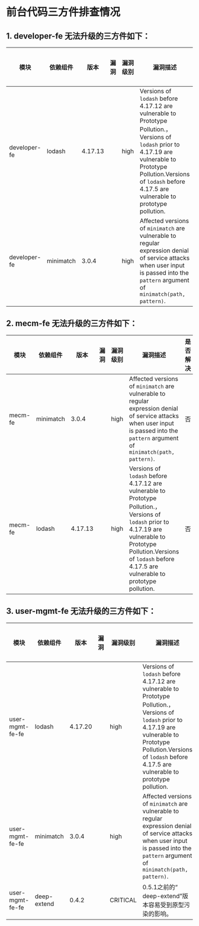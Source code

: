 # 前台代码三方件排查情况

## 1. developer-fe 无法升级的三方件如下：

| 模块      |  依赖组件  |版本| 漏洞         |  漏洞级别             |   漏洞描述 |  是否解决 |    说明    |
| ---------| --------------------|----------------------|----------------|----------------- |----------------|-----------------|---------------------------------|
|developer-fe| lodash  | 4.17.13 |        |  high        |Versions of `lodash` before 4.17.12 are vulnerable to Prototype Pollution.，Versions of `lodash` prior to 4.17.19 are vulnerable to Prototype Pollution.Versions of `lodash` before 4.17.5 are vulnerable to prototype pollution. | 否        |     |
|developer-fe| minimatch  | 3.0.4 |        |  high        |Affected versions of `minimatch` are vulnerable to regular expression denial of service attacks when user input is passed into the `pattern` argument of `minimatch(path, pattern)`. | 否        | 目前已是最新版本     |


## 2. mecm-fe 无法升级的三方件如下：

| 模块      |  依赖组件  |版本| 漏洞         |  漏洞级别             |   漏洞描述 |  是否解决 |    说明    |
| ---------| --------------------|----------------------|----------------|----------------- |----------------|-----------------|---------------------------------|
|mecm-fe| minimatch  | 3.0.4 |        |  high        |Affected versions of `minimatch` are vulnerable to regular expression denial of service attacks when user input is passed into the `pattern` argument of `minimatch(path, pattern)`. | 否        | 目前已是最新版本     |
|mecm-fe| lodash  | 4.17.13 |        |  high        |Versions of `lodash` before 4.17.12 are vulnerable to Prototype Pollution.，Versions of `lodash` prior to 4.17.19 are vulnerable to Prototype Pollution.Versions of `lodash` before 4.17.5 are vulnerable to prototype pollution. | 否        |     |

## 3. user-mgmt-fe 无法升级的三方件如下：

| 模块      |  依赖组件  |版本| 漏洞         |  漏洞级别             |   漏洞描述 |  是否解决 |    说明    |
| ---------| --------------------|----------------------|----------------|----------------- |----------------|-----------------|---------------------------------|
|user-mgmt-fe-fe| lodash  | 4.17.20 |        |  high        |Versions of `lodash` before 4.17.12 are vulnerable to Prototype Pollution.，Versions of `lodash` prior to 4.17.19 are vulnerable to Prototype Pollution.Versions of `lodash` before 4.17.5 are vulnerable to prototype pollution. | 否        |  目前已是最新版本   |
|user-mgmt-fe-fe| minimatch  | 3.0.4 |        |  high        |Affected versions of `minimatch` are vulnerable to regular expression denial of service attacks when user input is passed into the `pattern` argument of `minimatch(path, pattern)`. | 否        | 目前已是最新版本     |
|user-mgmt-fe-fe| deep-extend  | 0.4.2 |        |  CRITICAL       |0.5.1之前的“ deep-extend”版本容易受到原型污染的影响。 | 否        |     |

